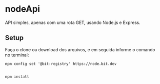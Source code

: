 # nodeApi

API simples, apenas com uma rota GET, usando Node.js e Express.

## Setup

Faça o clone ou download dos arquivos, e em seguida informe o comando no terminal:

```
npm config set '@bit:registry' https://node.bit.dev


npm install
```


